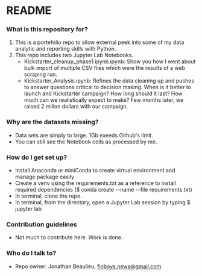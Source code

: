 # README #

### What is this repository for? ###

1. This is a portefolio repo to allow external peek into some of my data analytic and reporting skills with Python.
2. This repo includes two Jupyter Lab Notebooks.
    - Kickstarter_cleanup_phase1.ipynb.ipynb: Show you how I went about bulk import of multiple CSV files which were the results of a web scraping run.
    - Kickstarter_Analysis.ipynb: Refines the data cleaning up and pushes to answer questions critical to decision making. When is it better to launch and Kickstarter campaign? How long should it last? How much can we realistically expect to make? Few months later, we raised 2 millon dollars with our campaign.

### Why are the datasets missing? ###

* Data sets are simply to large. 1Gb exeeds Github's limit.
* You can still see the Notebook cells as processed by me.

### How do I get set up? ###

* Install Anaconda or miniConda to create virtual environment and manage package easily
* Create a venv using the requirements.txt as a reference to install required dependencies ($ conda create --name <env> --file requirements.txt)
* In terminal, clone the repo.
* In terminal, from the directory, open a Jupyter Lab session by typing $ jupyter lab


### Contribution guidelines ###

* Not much to contribute here. Work is done.

### Who do I talk to? ###

* Repo owner: Jonathan Beaulieu, finboys.news@gmail.com
